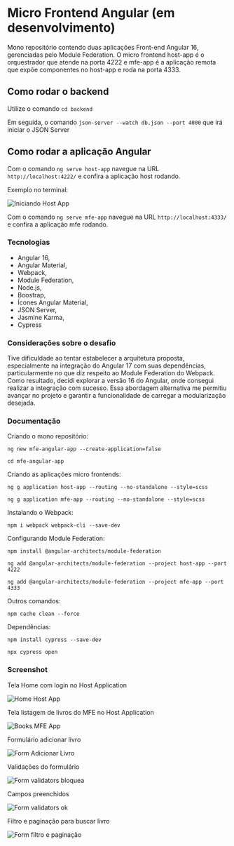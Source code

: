 # Micro Frontend Angular (em desenvolvimento)

Mono repositório contendo duas aplicações Front-end Angular 16, gerenciadas pelo Module Federation.
O micro frontend host-app é o orquestrador que atende na porta 4222 e mfe-app é a aplicação remota que expõe componentes no host-app e roda na porta 4333.

## Como rodar o backend

Utilize o comando `cd backend`

Em seguida, o comando `json-server --watch db.json --port 4000` que irá iniciar o JSON Server


## Como rodar a aplicação Angular

Com o comando `ng serve host-app` navegue na URL `http://localhost:4222/` e confira a aplicação host rodando.

Exemplo no terminal:  

![Iniciando Host App](./projects/host-app/src/assets/start-host-app.PNG)

Com o comando `ng serve mfe-app` navegue na URL `http://localhost:4333/` e confira a aplicação mfe rodando.

### Tecnologias

- Angular 16, 
- Angular Material,
- Webpack,
- Module Federation,
- Node.js,
- Boostrap,
- Ícones Angular Material,
- JSON Server,
- Jasmine Karma,
- Cypress

### Considerações sobre o desafio

Tive dificuldade ao tentar estabelecer a arquitetura proposta, especialmente na integração do Angular 17 com suas dependências, particularmente no que diz respeito ao Module Federation do Webpack. Como resultado, decidi explorar a versão 16 do Angular, onde consegui realizar a integração com sucesso. Essa abordagem alternativa me permitiu avançar no projeto e garantir a funcionalidade de carregar a modularização desejada.



### Documentação

Criando o mono repositório:

`ng new mfe-angular-app --create-application=false`

`cd mfe-angular-app`

Criando as aplicações micro frontends:

`ng g application host-app --routing --no-standalone --style=scss`

`ng g application mfe-app --routing --no-standalone --style=scss`

Instalando o Webpack:

`npm i webpack webpack-cli --save-dev`

Configurando Module Federation:

`npm install @angular-architects/module-federation`

`ng add @angular-architects/module-federation --project host-app --port 4222`

`ng add @angular-architects/module-federation --project mfe-app --port 4333`

Outros comandos:

`npm cache clean --force`

Dependências:

`npm install cypress --save-dev`

`npx cypress open`

### Screenshot

Tela Home com login no Host Application

![Home Host App](./projects/host-app/src/assets/mfe-home-host-app.PNG)


Tela listagem de livros do MFE no Host Application

![Books MFE App](./projects/host-app/src/assets/mfe-host-render-books-v2.PNG)

Formulário adicionar livro

![Form Adicionar Livro](./projects/host-app/src/assets/mfe-add-book.PNG)

Validações do formulário

![Form validators bloquea](./projects/host-app/src/assets/mfe-add-book-validators.PNG)

Campos preenchidos

![Form validators ok](./projects/host-app/src/assets/mfe-add-book-validators-ok.PNG)

Filtro e paginação para buscar livro

![Form filtro e paginação](./projects/host-app/src/assets/mfe-add-filter-pagination.PNG)




